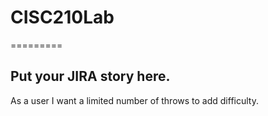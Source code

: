 # CISC210Lab
=========
## Put your JIRA story here.
As a user I want a limited number of throws to add difficulty.
